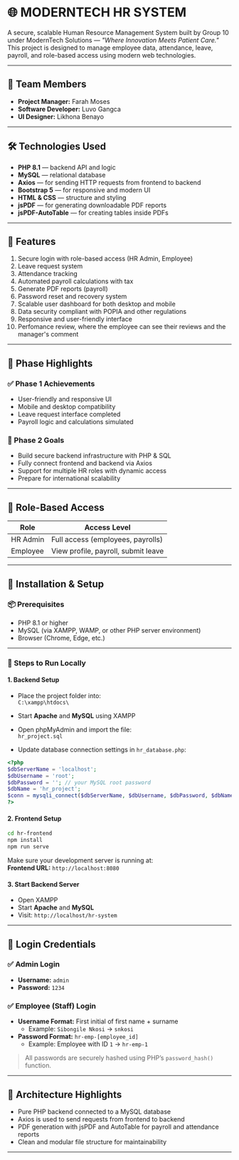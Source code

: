 
# 🌐 MODERNTECH HR SYSTEM

A secure, scalable Human Resource Management System built by Group 10 under ModernTech Solutions — *"Where Innovation Meets Patient Care."*  
This project is designed to manage employee data, attendance, leave, payroll, and role-based access using modern web technologies.

---

## 👥 Team Members

- **Project Manager:** Farah Moses  
- **Software Developer:** Luvo Gangca  
- **UI Designer:** Likhona Benayo  

---

## 🛠️ Technologies Used

- **PHP 8.1** — backend API and logic  
- **MySQL** — relational database  
- **Axios** — for sending HTTP requests from frontend to backend  
- **Bootstrap 5** — for responsive and modern UI  
- **HTML & CSS** — structure and styling  
- **jsPDF** — for generating downloadable PDF reports  
- **jsPDF-AutoTable** — for creating tables inside PDFs  

---

## 🎯 Features

1. Secure login with role-based access (HR Admin, Employee)  
2. Leave request system  
3. Attendance tracking  
4. Automated payroll calculations with tax  
5. Generate PDF reports (payroll)  
6. Password reset and recovery system  
7. Scalable user dashboard for both desktop and mobile  
8. Data security compliant with POPIA and other regulations  
9. Responsive and user-friendly interface  
10. Perfomance review, where the employee can see their reviews and the manager's comment

---

## 🚀 Phase Highlights

### ✅ Phase 1 Achievements

- User-friendly and responsive UI  
- Mobile and desktop compatibility  
- Leave request interface completed  
- Payroll logic and calculations simulated  

### 🎯 Phase 2 Goals

- Build secure backend infrastructure with PHP & SQL  
- Fully connect frontend and backend via Axios  
- Support for multiple HR roles with dynamic access  
- Prepare for international scalability  

---

## 🔐 Role-Based Access

| Role     | Access Level                      |
|----------|-----------------------------------|
|HR Admin    | Full access (employees, payrolls) |
| Employee | View profile, payroll, submit leave |

---

## 🧰 Installation & Setup

### 📦 Prerequisites

- PHP 8.1 or higher  
- MySQL (via XAMPP, WAMP, or other PHP server environment)  
- Browser (Chrome, Edge, etc.)  

---

### 🧪 Steps to Run Locally

#### 1. Backend Setup

- Place the project folder into:  
  `C:\xampp\htdocs\`  

- Start **Apache** and **MySQL** using XAMPP  

- Open phpMyAdmin and import the file:  
  `hr_project.sql`  

- Update database connection settings in `hr_database.php`:

```php
<?php
$dbServerName = 'localhost';
$dbUsername = 'root';
$dbPassword = ''; // your MySQL root password
$dbName = 'hr_project';
$conn = mysqli_connect($dbServerName, $dbUsername, $dbPassword, $dbName);
?>
```

#### 2. Frontend Setup

```bash
cd hr-frontend
npm install
npm run serve
```

Make sure your development server is running at:  
**Frontend URL:** `http://localhost:8080`

#### 3. Start Backend Server

- Open XAMPP
- Start **Apache** and **MySQL**
- Visit: `http://localhost/hr-system`
  

---

## 🔑 Login Credentials

### ✅ Admin Login

- **Username:** `admin`  
- **Password:** `1234`  

### ✅ Employee (Staff) Login

- **Username Format:** First initial of first name + surname  
  - Example: `Sibongile Nkosi` → `snkosi`  
- **Password Format:** `hr-emp-[employee_id]`  
  - Example: Employee with ID `1` → `hr-emp-1`  

> All passwords are securely hashed using PHP’s `password_hash()` function.

---

## 📐 Architecture Highlights

- Pure PHP backend connected to a MySQL database  
- Axios is used to send requests from frontend to backend    
- PDF generation with jsPDF and AutoTable for payroll and attendance reports  
- Clean and modular file structure for maintainability  


---

